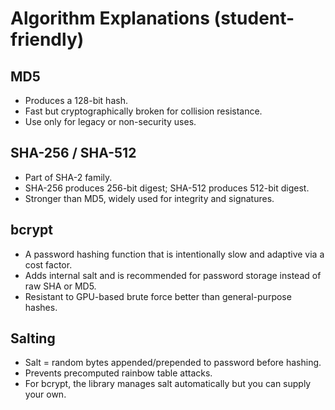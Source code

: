 # Algorithm Explanations (student-friendly)

## MD5
- Produces a 128-bit hash.
- Fast but cryptographically broken for collision resistance.
- Use only for legacy or non-security uses.

## SHA-256 / SHA-512
- Part of SHA-2 family.
- SHA-256 produces 256-bit digest; SHA-512 produces 512-bit digest.
- Stronger than MD5, widely used for integrity and signatures.

## bcrypt
- A password hashing function that is intentionally slow and adaptive via a cost factor.
- Adds internal salt and is recommended for password storage instead of raw SHA or MD5.
- Resistant to GPU-based brute force better than general-purpose hashes.

## Salting
- Salt = random bytes appended/prepended to password before hashing.
- Prevents precomputed rainbow table attacks.
- For bcrypt, the library manages salt automatically but you can supply your own.
